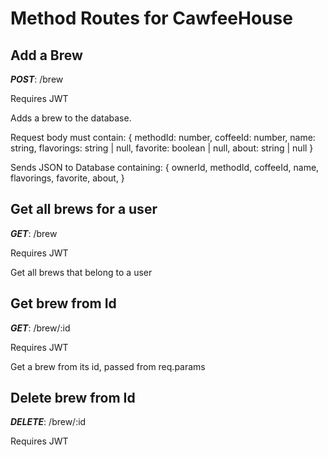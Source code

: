 # Method Routes for CawfeeHouse

## Add a Brew

**_POST_**: /brew

Requires JWT

Adds a brew to the database.

Request body must contain:
{
methodId: number,
coffeeId: number,
name: string,
flavorings: string | null,
favorite: boolean | null,
about: string | null
}

Sends JSON to Database containing:
{
ownerId,
methodId,
coffeeId,
name,
flavorings,
favorite,
about,
}

## Get all brews for a user

**_GET_**: /brew

Requires JWT

Get all brews that belong to a user

## Get brew from Id

**_GET_**: /brew/:id

Requires JWT

Get a brew from its id, passed from req.params

## Delete brew from Id

**_DELETE_**: /brew/:id

Requires JWT
